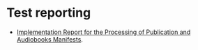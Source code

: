 # Test reporting

- [Implementation Report for the Processing of Publication and Audiobooks Manifests](./manifest_processing/index.html).
